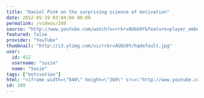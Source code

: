 ```yaml
---
title: "Daniel Pink on the surprising science of motivation"
date: 2012-05-19 03:04:04 00:00
permalink: /videos/349
source: "http://www.youtube.com/watch?v=rrkrvAUbU9Y&feature=player_embedded"
featured: false
provider: "YouTube"
thumbnail: "http://i3.ytimg.com/vi/rrkrvAUbU9Y/hqdefault.jpg"
user:
  id: 412
  username: "susie"
  name: "Susie"
tags: ["motivation"]
html: "<iframe width=\"640\" height=\"360\" src=\"http://www.youtube.com/embed/rrkrvAUbU9Y?wmode=transparent&fs=1&feature=oembed\" frameborder=\"0\" allowfullscreen></iframe>"
id: 349
---
```


